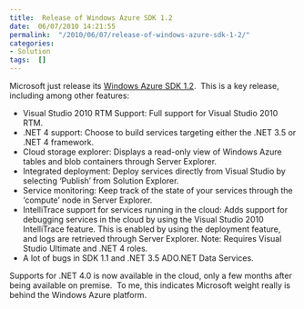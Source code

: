 ```yaml
---
title:  Release of Windows Azure SDK 1.2
date:  06/07/2010 14:21:55
permalink:  "/2010/06/07/release-of-windows-azure-sdk-1-2/"
categories:
- Solution
tags:  []
---
```

<p>Microsoft just release its <a href="http://www.microsoft.com/downloads/details.aspx?FamilyID=2274a0a8-5d37-4eac-b50a-e197dc340f6f&amp;displaylang=en">Windows Azure SDK 1.2</a>.&#160; This is a key release, including among other features:</p>  <ul>   <li>Visual Studio 2010 RTM Support: Full support for Visual Studio 2010 RTM.</li>    <li>.NET 4 support: Choose to build services targeting either the .NET 3.5 or .NET 4 framework.</li>    <li>Cloud storage explorer: Displays a read-only view of Windows Azure tables and blob containers through Server Explorer.</li>    <li>Integrated deployment: Deploy services directly from Visual Studio by selecting ‘Publish’ from Solution Explorer.</li>    <li>Service monitoring: Keep track of the state of your services through the ‘compute’ node in Server Explorer.</li>    <li>IntelliTrace support for services running in the cloud: Adds support for debugging services in the cloud by using the Visual Studio 2010 IntelliTrace feature. This is enabled by using the deployment feature, and logs are retrieved through Server Explorer. Note: Requires Visual Studio Ultimate and .NET 4 roles.</li>    <li>A lot of bugs in SDK 1.1 and .NET 3.5 ADO.NET Data Services.</li> </ul>  <p>Supports for .NET 4.0 is now available in the cloud, only a few months after being available on premise.&#160; To me, this indicates Microsoft weight really is behind the Windows Azure platform.</p>